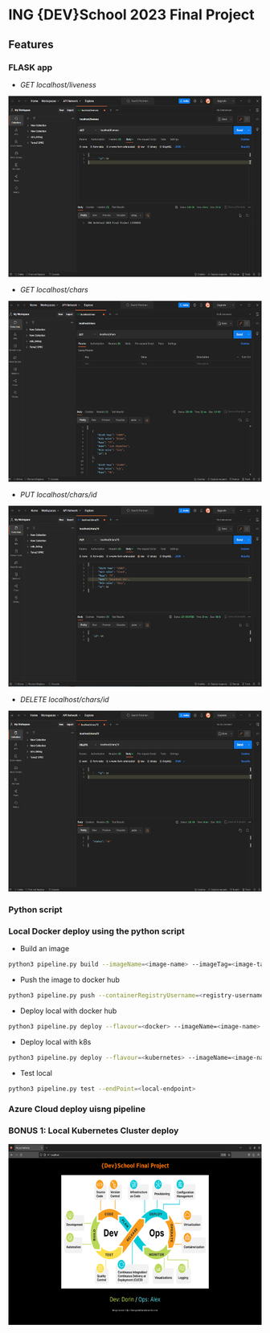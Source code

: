# ING {DEV}School 2023 Final Project

## Features

### FLASK app
- _GET localhost/liveness_

<p align="center">
<img src="https://github.com/Alexunder98/Proiect_DevOps/blob/master/img/get_liveness.png"
  alt="App Homepage"
  width="640" height="360">
</p>

- _GET localhost/chars_

<p align="center">
<img src="https://github.com/Alexunder98/Proiect_DevOps/blob/master/img/get_chars.png"
  alt="App Homepage"
  width="640" height="360">
</p>


- _PUT localhost/chars/id_

<p align="center">
<img src="https://github.com/Alexunder98/Proiect_DevOps/blob/master/img/put_char.png"
  alt="App Homepage"
  width="640" height="360">
</p>

- _DELETE localhost/chars/id_

<p align="center">
<img src="https://github.com/Alexunder98/Proiect_DevOps/blob/master/img/del_char.png"
  alt="App Homepage"
  width="640" height="360">
</p>

### Python script
### Local Docker deploy using the python script
- Build an image
```sh
python3 pipeline.py build --imageName=<image-name> --imageTag=<image-tag> --dockerFilePath=<path>
```
- Push the image to docker hub
```sh
python3 pipeline.py push --containerRegistryUsername=<registry-username> --imageName=<image-name> --imageTag=<image-tag>
```
- Deploy local with docker hub
```sh
python3 pipeline.py deploy --flavour=<docker> --imageName=<image-name> --imageTag=<image-tag>
```
- Deploy local with k8s
```sh
python3 pipeline.py deploy --flavour=<kubernetes> --imageName=<image-name> --imageTag=<image-tag> --pathManifest=<yaml-path>
```
- Test local
```sh
python3 pipeline.py test --endPoint=<local-endpoint>
```

### Azure Cloud deploy uisng pipeline
### BONUS 1: Local Kubernetes Cluster deploy  


<p align="center">
<img src="https://github.com/Alexunder98/Proiect_DevOps/blob/master/img/homepage.png"
  alt="App Homepage"
  width="640" height="360">
</p>
